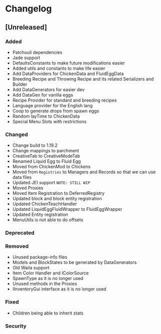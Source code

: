 # Changelog

## [Unreleased]
### Added
- Patchouli dependencies
- Jade support
- DefaultsConstants to make future modifications easier
- Added utils and constants to make life easier
- Add DataProviders for ChickenData and FluidEggData
- Breeding Recipe and Throwing Recipe and its related Serializers and Builder
- Add DataGenerators for easier dev
- Add DataGen for vanilla eggs
- Recipe Provider for standard and breeding recipes
- Language provider for the English lang
- Coop to generate drops from spawn eggs
- Random layTime to ChickenData
- Special Menu Slots with restrictions

### Changed
- Change build to 1.19.2
- Change mappings to parchment
- CreativeTab to CreativeModeTab
- Renamed Liquid Egg to Fluid Egg
- Moved from ChickenMod to Chickens
- Moved from `Registries` to Managers and Records so that we can use data files
- Updated JEI support `NOTE: STILL WIP`
- Moved Proxies
- Moved Item Registration to DeferredRegistry
- Updated block and block entity registration
- Updated ChickenTeachHandler
- Updated LiquidEggFluidWrapper to FluidEggWrapper
- Updated Entity registration
- MenuUtils is not able to do offsets

### Deprecated

### Removed
- Unused package-info files
- Models and BlockStates to be generated by DataGenerators
- Old Waila support
- Item Color Handler and IColorSource
- SpawnType as it is no longer used
- Unused methods in the Proxies
- IInventoryGui interface as it is no longer used

### Fixed
- Children being able to inherit stats

### Security
